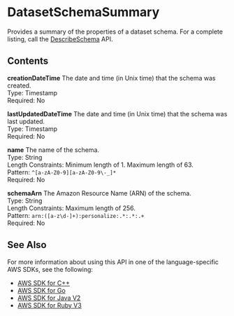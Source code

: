 # DatasetSchemaSummary<a name="API_DatasetSchemaSummary"></a>

Provides a summary of the properties of a dataset schema\. For a complete listing, call the [DescribeSchema](API_DescribeSchema.md) API\.

## Contents<a name="API_DatasetSchemaSummary_Contents"></a>

 **creationDateTime**   <a name="personalize-Type-DatasetSchemaSummary-creationDateTime"></a>
The date and time \(in Unix time\) that the schema was created\.  
Type: Timestamp  
Required: No

 **lastUpdatedDateTime**   <a name="personalize-Type-DatasetSchemaSummary-lastUpdatedDateTime"></a>
The date and time \(in Unix time\) that the schema was last updated\.  
Type: Timestamp  
Required: No

 **name**   <a name="personalize-Type-DatasetSchemaSummary-name"></a>
The name of the schema\.  
Type: String  
Length Constraints: Minimum length of 1\. Maximum length of 63\.  
Pattern: `^[a-zA-Z0-9][a-zA-Z0-9\-_]*`   
Required: No

 **schemaArn**   <a name="personalize-Type-DatasetSchemaSummary-schemaArn"></a>
The Amazon Resource Name \(ARN\) of the schema\.  
Type: String  
Length Constraints: Maximum length of 256\.  
Pattern: `arn:([a-z\d-]+):personalize:.*:.*:.+`   
Required: No

## See Also<a name="API_DatasetSchemaSummary_SeeAlso"></a>

For more information about using this API in one of the language\-specific AWS SDKs, see the following:
+  [AWS SDK for C\+\+](https://docs.aws.amazon.com/goto/SdkForCpp/personalize-2018-05-22/DatasetSchemaSummary) 
+  [AWS SDK for Go](https://docs.aws.amazon.com/goto/SdkForGoV1/personalize-2018-05-22/DatasetSchemaSummary) 
+  [AWS SDK for Java V2](https://docs.aws.amazon.com/goto/SdkForJavaV2/personalize-2018-05-22/DatasetSchemaSummary) 
+  [AWS SDK for Ruby V3](https://docs.aws.amazon.com/goto/SdkForRubyV3/personalize-2018-05-22/DatasetSchemaSummary) 